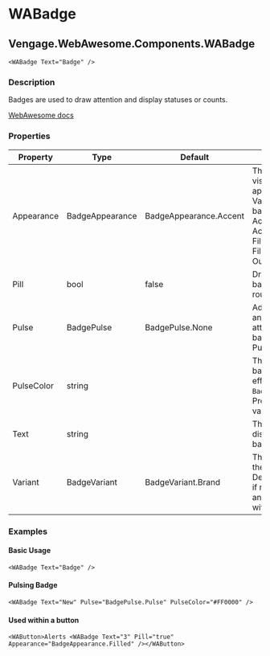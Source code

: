 ﻿# WABadge
## Vengage.WebAwesome.Components.WABadge

```html+Razor
<WABadge Text="Badge" />
```

### Description
Badges are used to draw attention and display statuses or counts.

[WebAwesome docs](https://webawesome.com/docs/badge/)

### Properties
| Property | Type   | Default | Description                              |
|----------|--------|---------|------------------------------------------|
| Appearance    | BadgeAppearance | BadgeAppearance.Accent | The badge's visual appearance. Valid options for badge are: Accent, AccentOutlined, Filled, FilledOutlined, Outlined.                     |
| Pill    | bool | false       | Draws a pill-style badge with rounded edges.                     |
| Pulse    | BadgePulse | BadgePulse.None   | Adds an animation to draw attention to the badge (None, Pulse, Bounce).                     |
| PulseColor | string |        | The color of the badge's pulse effect when using `BadgePulse.Pulse`. Provide a CSS-valid color value.                     |
| Text    | string |        | The text to display inside the badge.                     |
| Variant | BadgeVariant | BadgeVariant.Brand | The badge's theme variant. Defaults to brand if not within another element with a variant.  |

### Examples

#### Basic Usage
```HTML+Razor
<WABadge Text="Badge" />
```

#### Pulsing Badge
```HTML+Razor
<WABadge Text="New" Pulse="BadgePulse.Pulse" PulseColor="#FF0000" />
```

#### Used within a button
```HTML+Razor
<WAButton>Alerts <WABadge Text="3" Pill="true" Appearance="BadgeAppearance.Filled" /></WAButton>
```